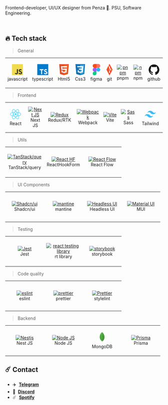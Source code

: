 
Frontend-developer, UI/UX designer from Penza 🧊.
PSU, Software Engineering.

<br>

<h2 align="left" id="bruhmane-stack">🔥 Tech stack</h2>

> General

<table width='100%'>
  <tr>
    <td align="center" width="110" height="90">
      <a href="#bruhmane-stack">
        <img src="https://raw.githubusercontent.com/devicons/devicon/1119b9f84c0290e0f0b38982099a2bd027a48bf1/icons/javascript/javascript-original.svg" width="36" height="36" alt="javascript" />
      </a>
      <br>javascript
    </td>
    <td align="center" width="110" height="90">
      <a href="#bruhmane-stack">
        <img src="https://raw.githubusercontent.com/devicons/devicon/1119b9f84c0290e0f0b38982099a2bd027a48bf1/icons/typescript/typescript-original.svg" width="36" height="36" alt="typescript" />
      </a>
      <br>typescript
    </td>
        <td align="center" width="110" height="90">
      <a href="#bruhmane-stack">
        <img src="https://github.com/devicons/devicon/blob/master/icons/html5/html5-original.svg" width="36" height="36" alt="Html5" />
      </a>
      <br>Html5
    </td>
         <td align="center" width="110" height="90"> 
      <a href="#bruhmane-stack" >
        <img src="https://github.com/devicons/devicon/blob/master/icons/css3/css3-original.svg" width="36" height="36" alt="css3" />
      </a>
      <br>Css3
    </td>
    <td align="center" width="110" height="90">
      <a href="#bruhmane-stack" >
        <img src="https://raw.githubusercontent.com/devicons/devicon/1119b9f84c0290e0f0b38982099a2bd027a48bf1/icons/figma/figma-original.svg" width="36" height="36" alt="figma" />
      </a>
      <br>figma
    </td>
    <td align="center" width="110" height="90">
      <a href="#bruhmane-stack">
        <img src="https://raw.githubusercontent.com/devicons/devicon/1119b9f84c0290e0f0b38982099a2bd027a48bf1/icons/git/git-original.svg" width="36" height="36" alt="git" />
      </a>
      <br>git
    </td>  
     <td align="center" width="110" height="90"> 
      <a href="#bruhmane-stack">
        <img src="https://avatars.githubusercontent.com/u/21320719?s=48&v=4" width="36" height="36" alt="pnpm" />
      </a>
      <br>pnpm
    </td>
    <td align="center" width="110" height="90"> 
      <a href="#bruhmane-stack">
        <img src="https://brandeps.com/icon-download/N/Npm-icon-vector-05.svg" width="36" height="36" alt="npm" />
      </a>
      <br>npm
    </td>
     <td align="center" width="110" height="90"> 
      <a href="#bruhmane-stack" >
        <img src="https://github.com/devicons/devicon/blob/master/icons/github/github-original.svg" width="36" height="36" alt="github" />
      </a>
      <br>github
    </td>
  </tr> 
</table>

> Frontend

<table width='100%'>
  <tr>
   <td align="center" width="110" height="90">
      <a href="#bruhmane-stack">
        <img src="https://github.com/devicons/devicon/blob/master/icons/react/react-original.svg" width="36" height="36" alt="React" />
      </a>
      <br>React
   </td>
    </td>
     <td align="center" width="110" height="90">
      <a href="#bruhmane-stack" >
        <img src="https://avatars.githubusercontent.com/u/14985020?s=48&v=4" width="36" height="36" alt="Next JS" />
      </a>
      <br>Next JS
    </td>
     <td align="center" width="110" height="90">
      <a href="#bruhmane-stack" >
        <img src="https://cdn.worldvectorlogo.com/logos/redux.svg" width="36" height="36" alt="Redux " />
      </a>
      <br>Redux/RTK
    </td>
       <td align="center" width="110" height="90"> 
      <a href="#bruhmane-stack" >
        <img src="https://brandeps.com/icon-download/W/Webpack-icon-vector-02.svg" width="36" height="36" alt="Webpack" />
      </a>
      <br>Webpack
    </td>
    <td align="center" width="110" height="90"> 
      <a href="#bruhmane-stack" >
        <img src="https://vitejs.dev/logo.svg" width="36" height="36" alt="Vite" />
      </a>
      <br>Vite
    </td> 
    <td align="center" width="110" height="90">
      <a href="#bruhmane-stack">
        <img src="https://brandeps.com/icon-download/S/Sass-icon-vector-04.svg" width="36" height="36" alt="Sass" />
      </a>
      <br>Sass
    </td>
   <td align="center" width="110" height="90">
      <a href="#bruhmane-stack">
        <img src="https://github.com/devicons/devicon/blob/master/icons/tailwindcss/tailwindcss-original.svg" width="36" height="36" alt="Tailwind" />
      </a>
      <br>Tailwind
   </td>
  </tr> 
</table>

> Utils

<table width='100%'>
  <tr>
  <td align="center" width="110" height="90">
      <a href="#bruhmane-stack">
        <img src="https://i2.wp.com/miro.medium.com/1*elhu-42TzQEdsFjKDbQhhA.png" width="36" height="36" alt="TanStack/query" />
      </a>
      <br>TanStack/query
   </td>
       <td align="center" width="110" height="90">
      <a href="#bruhmane-stack">
        <img src="https://react-hook-form.com/images/logo/react-hook-form-logo-only.png" width="36" height="36" alt="React HF" />
      </a>
      <br>ReactHookForm
   </td>
    </td>
       <td align="center" width="110" height="90">
      <a href="#bruhmane-stack">
        <img src="https://bestofjs.org/logos/react-flow.dark.svg" width="36" height="36" alt="React Flow" />
      </a>
      <br>React Flow
   </td>
    
  </tr> 
</table>


> UI Components

<table width='100%'>
  <tr>
   
   <td align="center" width="110" height="90">
      <a href="#bruhmane-stack">
        <img src="https://avatars.githubusercontent.com/u/139895814?s=48&v=4" width="36" height="36" alt="Shadcn/ui" />
      </a>
      <br>Shadcn/ui
    </td>
    <td align="center" width="110" height="90">
      <a href="#bruhmane-stack">
        <img src="https://user-images.githubusercontent.com/54295964/149887770-4a30e3fa-2bd2-46a3-adb3-e5a9546c96f2.png" width="36" height="36" alt="mantine" />
      </a>
      <br>mantine
    </td>
    <td align="center" width="110" height="90">
      <a href="#bruhmane-stack">
        <img src="https://seeklogo.com/images/H/headless-ui-logo-034B045C5C-seeklogo.com.png" width="36" height="36" alt="Headless UI" />
      </a>
      <br>Headless UI
    </td>
      <td align="center" width="110" height="90">
      <a href="#bruhmane-stack">
        <img src="https://media.zeemly.com/zeemly/product/material-ui.png" width="36" height="36" alt="Material UI" />
      </a>
      <br>MUI
    </td>
    
  </tr> 
  
</table>

> Testing

<table width='100%'>
  <tr>
     <td align="center" width="110" height="90"> 
      <a href="#bruhmane-stack" >
        <img src="https://brandeps.com/icon-download/J/Jest-icon-vector-02.svg" width="36" height="36" alt="Jest" />
      </a>
      <br>Jest
    </td>
    <td align="center" width="110" height="90"> 
      <a href="#bruhmane-stack">
        <img src="https://assets.devographics.com/projects/testing_library.png" width="36" height="36" alt="react testing library" />
      </a>
      <br>rt library
    </td>
        <td align="center" width="110" height="90"> 
      <a href="#bruhmane-stack" >
        <img src="https://brandeps.com/icon-download/S/Storybook-icon-vector-02.svg" width="36" height="36" alt="storybook" />
      </a>
      <br>storybook
    </td>
  </tr> 
</table>


> Code quality

<table width='100%'>
  <tr>
     <td align="center" width="110" height="90">
      <a href="#bruhmane-stack">
        <img src="https://brandeps.com/icon-download/E/Eslint-icon-vector-02.svg" width="36" height="36" alt="eslint" />
      </a>
      <br>eslint
    </td>
    <td align="center" width="110" height="90">
      <a href="#bruhmane-stack">
        <img src="https://brandeps.com/icon-download/P/Prettier-icon-vector-02.svg" width="36" height="36" alt="prettier" />
      </a>
      <br>prettier
    </td>
    </td>
        <td align="center" width="110" height="90">
      <a href="#bruhmane-stack">
        <img src="https://brandeps.com/logo-download/S/Stylelint-logo-vector-01.svg" width="36" height="36" alt="Prettier" />
      </a>
      <br>stylelint
    </td>
  </tr> 
</table>

> Backend

<table width='100%'>
  <tr>
    <td align="center" width="110" height="90"> 
      <a href="#bruhmane-stack" >
        <img src="https://brandeps.com/icon-download/N/Nestjs-icon-vector-01.svg" width="36" height="36" alt="Nestjs" />
      </a>
      <br>Nest JS
    </td>
    <td align="center" width="110" height="90"> 
      <a href="#bruhmane-stack" >
        <img src="https://brandeps.com/icon-download/N/Nodejs-icon-vector-02.svg" width="36" height="36" alt="Node JS" />
      </a>
      <br>Node JS
    </td>
    <td align="center" width="110" height="90">
      <a href="#bruhmane-stack" >
        <img src="https://github.com/devicons/devicon/blob/master/icons/mongodb/mongodb-original.svg" width="36" height="36" alt="Mongo DB" />
      </a>
      <br>MongoDB
      <td align="center" width="110" height="90"> 
      <a href="#bruhmane-stack" >
        <img src="https://brandeps.com/icon-download/P/Prisma-icon-vector-01.svg" width="36" height="36" alt="Prisma" />
      </a>
      <br>Prisma
  </tr> 
</table>

## ☄️ Contact

- :airplane: &nbsp;**[Telegram](https://t.me/tataringobb)**
- :robot: &nbsp;**[Discord](https://discordapp.com/users/295235310705704971)**
- :comet: &nbsp;**[Spotify](https://open.spotify.com/user/31v6casefpvuezvkegtu3v442ily?si=5f7696e4ac854524)**
  <br>
